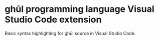 # ghūl programming language Visual Studio Code extension

Basic syntax highlighting for ghūl source in Visual Studio Code.

